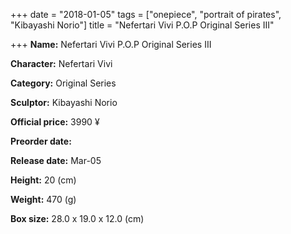 +++
date = "2018-01-05"
tags = ["onepiece", "portrait of pirates", "Kibayashi Norio"]
title = "Nefertari Vivi P.O.P Original Series III"

+++
**Name:** Nefertari Vivi P.O.P Original Series III

**Character:** Nefertari Vivi

**Category:** Original Series

**Sculptor:** Kibayashi Norio

**Official price:** 3990 ¥

**Preorder date:**

**Release date:** Mar-05

**Height:** 20 (cm)

**Weight:** 470 (g)

**Box size:** 28.0 x 19.0 x 12.0 (cm)